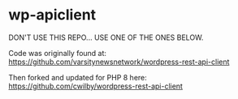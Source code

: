 # wp-apiclient

DON'T USE THIS REPO... USE ONE OF THE ONES BELOW.

Code was originally found at: https://github.com/varsitynewsnetwork/wordpress-rest-api-client

Then forked and updated for PHP 8 here: https://github.com/cwilby/wordpress-rest-api-client
